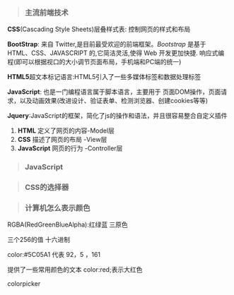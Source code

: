 > ### 主流前端技术

**CSS**(Cascading Style Sheets)层叠样式表:  控制网页的样式和布局

**BootStrap**: 来自 Twitter,是目前最受欢迎的前端框架。*Bootstrap* 是基于 HTML、CSS、JAVASCRIPT 的,它简洁灵活,使得 Web 开发更加快捷. 响应式编程(即可以根据视口的大小调节页面布局，手机端和PC端的统一)

**HTML5**超文本标记语言:HTML5引入了一些多媒体标签和数据处理标签

**JavaScript**: 也是一门编程语言属于脚本语言，主要用于 页面DOM操作，页面请求，以及动画效果(改进设计、验证表单、检测浏览器、创建cookies等等)

**Jquery**:JavaScript的框架，简化了js的操作和语法，并且很容易整合自定义插件

1. **HTML** 定义了网页的内容-Model层
2. **CSS** 描述了网页的布局    -View层
3. **JavaScript** 网页的行为  -Controller层



> ### JavaScript







> ### CSS的选择器





> ### 计算机怎么表示颜色

RGBA(RedGreenBlueAlpha):红绿蓝  三原色   

三个256的值 十六进制

color:#5C05A1 代表 92，5 ，161

提供了一些常用颜色的文本 color:red;表示大红色

colorpicker

